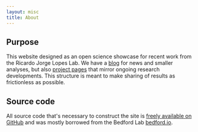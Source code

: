 ```yaml
---
layout: misc
title: About
---
```


## Purpose

This website designed as an open science showcase for recent work from the Ricardo Jorge Lopes Lab.  We have a [blog](/blog/) for news and smaller analyses, but also [project pages](/projects/) that mirror ongoing research developments.  This structure is meant to make sharing of results as frictionless as possible.

## Source code

All source code that's necessary to construct the site is [freely available on GitHub](https://github.com/ricardo-jorge-lopes-lab-res/ricardo-jorge-lopes-lab-res.github.io) and was mostly borrowed from the Bedford Lab [bedford.io](http://bedford.io).
